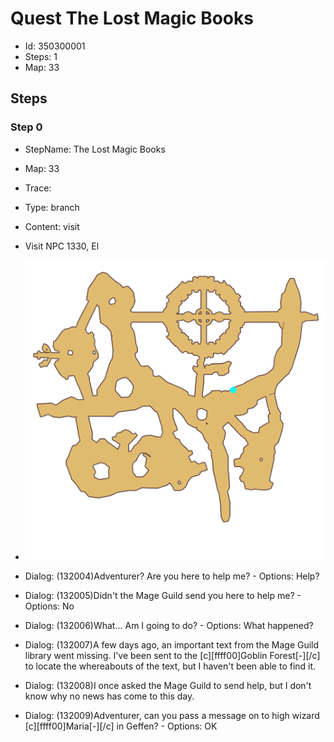 # Quest The Lost Magic Books

- Id: 350300001
- Steps: 1
- Map: 33

## Steps

### Step 0
- StepName:  The Lost Magic Books
- Map:  33
- Trace:  
- Type:  branch
- Content:  visit
- Visit NPC 1330, El

- ![images/350300001_0.png](images/350300001_0.png)
- Dialog: (132004)Adventurer? Are you here to help me? - Options: Help?
- Dialog: (132005)Didn't the Mage Guild send you here to help me? - Options: No
- Dialog: (132006)What... Am I going to do? - Options: What happened?
- Dialog: (132007)A few days ago, an important text from the Mage Guild library went missing. I've been sent to the [c][ffff00]Goblin Forest[-][/c] to locate the whereabouts of the text, but I haven't been able to find it. 
- Dialog: (132008)I once asked the Mage Guild to send help, but I don't know why no news has come to this day. 
- Dialog: (132009)Adventurer, can you pass a message on to high wizard [c][ffff00]Maria[-][/c] in Geffen?  - Options: OK


